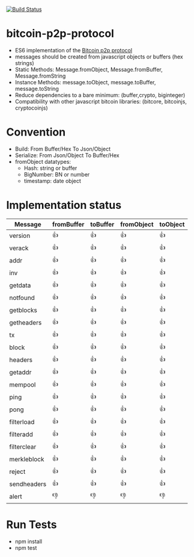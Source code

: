 [![Build Status](https://travis-ci.org/getbitpocket/bitcoin-p2p-messages.svg?branch=master)](https://travis-ci.org/getbitpocket/bitcoin-p2p-messages)

# bitcoin-p2p-protocol

 - ES6 implementation of the [Bitcoin p2p protocol](https://en.bitcoin.it/wiki/Protocol_documentation)
 - messages should be created from javascript objects or buffers (hex strings) 
 - Static Methods: Message.fromObject, Message.fromBuffer, Message.fromString
 - Instance Methods: message.toObject, message.toBuffer, message.toString
 - Reduce dependencies to a bare minimum: (buffer,crypto, biginteger)
 - Compatibility with other javascript bitcoin libraries: (bitcore, bitcoinjs, cryptocoinjs)

# Convention

 - Build: From Buffer/Hex To Json/Object
 - Serialize: From Json/Object To Buffer/Hex
 - fromObject datatypes:
    - Hash: string or buffer
    - BigNumber: BN or number
    - timestamp: date object

# Implementation status

|Message|fromBuffer|toBuffer|fromObject|toObject|
|---|---|---|---|---|
|version|:+1:|:+1:|:+1:|:+1:|
|verack|:+1:|:+1:|:+1:|:+1:|
|addr|:+1:|:+1:|:+1:|:+1:|
|inv|:+1:|:+1:|:+1:|:+1:|
|getdata|:+1:|:+1:|:+1:|:+1:|
|notfound|:+1:|:+1:|:+1:|:+1:|
|getblocks|:+1:|:+1:|:+1:|:+1:|
|getheaders|:+1:|:+1:|:+1:|:+1:|
|tx|:+1:|:+1:|:+1:|:+1:|
|block|:+1:|:+1:|:+1:|:+1:|
|headers|:+1:|:+1:|:+1:|:+1:|
|getaddr|:+1:|:+1:|:+1:|:+1:|
|mempool|:+1:|:+1:|:+1:|:+1:|
|ping|:+1:|:+1:|:+1:|:+1:|
|pong|:+1:|:+1:|:+1:|:+1:|
|filterload|:+1:|:+1:|:+1:|:+1:|
|filteradd|:+1:|:+1:|:+1:|:+1:|
|filterclear|:+1:|:+1:|:+1:|:+1:|
|merkleblock|:+1:|:+1:|:+1:|:+1:|
|reject|:+1:|:+1:|:+1:|:+1:|
|sendheaders|:+1:|:+1:|:+1:|:+1:|
|alert|:-1:|:-1:|:-1:|:-1:|

# Run Tests

 - npm install
 - npm test